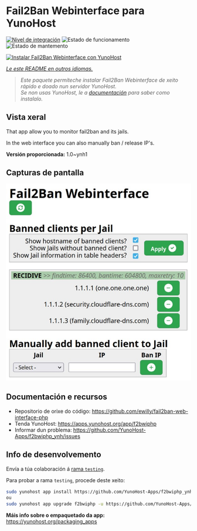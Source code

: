 <!--
NOTA: Este README foi creado automáticamente por <https://github.com/YunoHost/apps/tree/master/tools/readme_generator>
NON debe editarse manualmente.
-->

# Fail2Ban Webinterface para YunoHost

[![Nivel de integración](https://dash.yunohost.org/integration/f2bwiphp.svg)](https://ci-apps.yunohost.org/ci/apps/f2bwiphp/) ![Estado de funcionamento](https://ci-apps.yunohost.org/ci/badges/f2bwiphp.status.svg) ![Estado de mantemento](https://ci-apps.yunohost.org/ci/badges/f2bwiphp.maintain.svg)

[![Instalar Fail2Ban Webinterface con YunoHost](https://install-app.yunohost.org/install-with-yunohost.svg)](https://install-app.yunohost.org/?app=f2bwiphp)

*[Le este README en outros idiomas.](./ALL_README.md)*

> *Este paquete permíteche instalar Fail2Ban Webinterface de xeito rápido e doado nun servidor YunoHost.*  
> *Se non usas YunoHost, le a [documentación](https://yunohost.org/install) para saber como instalalo.*

## Vista xeral

That app allow you to monitor fail2ban and its jails.

In the web interface you can also manually ban / release IP's.


**Versión proporcionada:** 1.0~ynh1

## Capturas de pantalla

![Captura de pantalla de Fail2Ban Webinterface](./doc/screenshots/screenshot.jpg)

## Documentación e recursos

- Repositorio de orixe do código: <https://github.com/ewilly/fail2ban-web-interface-php>
- Tenda YunoHost: <https://apps.yunohost.org/app/f2bwiphp>
- Informar dun problema: <https://github.com/YunoHost-Apps/f2bwiphp_ynh/issues>

## Info de desenvolvemento

Envía a túa colaboración á [rama `testing`](https://github.com/YunoHost-Apps/f2bwiphp_ynh/tree/testing).

Para probar a rama `testing`, procede deste xeito:

```bash
sudo yunohost app install https://github.com/YunoHost-Apps/f2bwiphp_ynh/tree/testing --debug
ou
sudo yunohost app upgrade f2bwiphp -u https://github.com/YunoHost-Apps/f2bwiphp_ynh/tree/testing --debug
```

**Máis info sobre o empaquetado da app:** <https://yunohost.org/packaging_apps>
